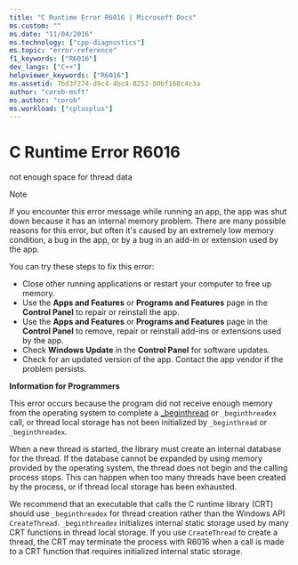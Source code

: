 ```yaml
---
title: "C Runtime Error R6016 | Microsoft Docs"
ms.custom: ""
ms.date: "11/04/2016"
ms.technology: ["cpp-diagnostics"]
ms.topic: "error-reference"
f1_keywords: ["R6016"]
dev_langs: ["C++"]
helpviewer_keywords: ["R6016"]
ms.assetid: 7bd3f274-d9c4-4bc4-8252-80bf168c4c3a
author: "corob-msft"
ms.author: "corob"
ms.workload: ["cplusplus"]
---
```

# C Runtime Error R6016

not enough space for thread data

> [!NOTE]
>  If you encounter this error message while running an app, the app was shut down because it has an internal memory problem. There are many possible reasons for this error, but often it's caused by an extremely low memory condition, a bug in the app, or by a bug in an add-in or extension used by the app.
>
>  You can try these steps to fix this error:
>
>  -   Close other running applications or restart your computer to free up memory.
> -   Use the **Apps and Features** or **Programs and Features** page in the **Control Panel** to repair or reinstall the app.
> -   Use the **Apps and Features** or **Programs and Features** page in the **Control Panel** to remove, repair or reinstall add-ins or extensions used by the app.
> -   Check **Windows Update** in the **Control Panel** for software updates.
> -   Check for an updated version of the app. Contact the app vendor if the problem persists.

**Information for Programmers**

This error occurs because the program did not receive enough memory from the operating system to complete a [_beginthread](../../c-runtime-library/reference/beginthread-beginthreadex.md) or `_beginthreadex` call, or thread local storage has not been initialized by `_beginthread` or `_beginthreadex`.

When a new thread is started, the library must create an internal database for the thread. If the database cannot be expanded by using memory provided by the operating system, the thread does not begin and the calling process stops. This can happen when too many threads have been created by the process, or if thread local storage has been exhausted.

We recommend that an executable that calls the C runtime library (CRT) should use `_beginthreadex` for thread creation rather than the Windows API `CreateThread`. `_beginthreadex` initializes internal static storage used by many CRT functions in thread local storage. If you use `CreateThread` to create a thread, the CRT may terminate the process with R6016 when a call is made to a CRT function that requires initialized internal static storage.